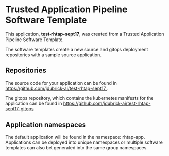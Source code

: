 # Trusted Application Pipeline Software Template

This application, **test-rhtap-sept17**, was created from a Trusted Application Pipeline Software Template.

The software templates create a new source and gitops deployment repositories with a sample source application. 

## Repositories

The source code for your application can be found in [https://github.com/jdubrick-ai/test-rhtap-sept17 ](https://github.com/jdubrick-ai/test-rhtap-sept17 ).
 
The gitops repository, which contains the kubernetes manifests for the application can be found in 
[https://github.com/jdubrick-ai/test-rhtap-sept17-gitops ](https://github.com/jdubrick-ai/test-rhtap-sept17-gitops ) 

## Application namespaces 

The default application will be found in the namespace: rhtap-app. Applications can be deployed into unique namespaces or multiple software templates can also bet generated into the same group namespaces.  